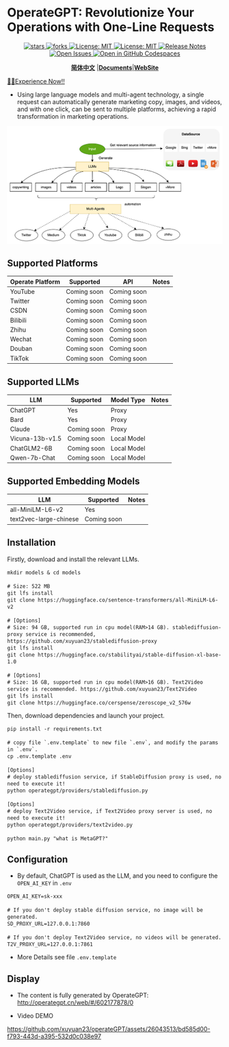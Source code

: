 # OperateGPT: Revolutionize Your Operations with One-Line Requests
<div align="center">
  <p>
    <a href="https://github.com/xuyuan23/operateGPT">
        <img alt="stars" src="https://img.shields.io/github/stars/xuyuan23/operategpt?style=social" />
    </a>
    <a href="https://github.com/xuyuan23/operateGPT">
        <img alt="forks" src="https://img.shields.io/github/forks/xuyuan23/operategpt?style=social" />
    </a>
    <a href="https://opensource.org/licenses/MIT">
      <img alt="License: MIT" src="https://img.shields.io/badge/License-MIT-yellow.svg" />
    </a>
    <a href="https://opensource.org/licenses/MIT">
      <img alt="License: MIT" src="https://img.shields.io/badge/License-MIT-yellow.svg" />
    </a>
     <a href="https://github.com/xuyuan23/operateGPT/releases">
      <img alt="Release Notes" src="https://img.shields.io/github/release/xuyuan23/operateGPT" />
    </a>
    <a href="https://github.com/xuyuan23/operateGPT/issues">
      <img alt="Open Issues" src="https://img.shields.io/github/issues-raw/xuyuan23/operateGPT" />
    </a>
    <a href="https://codespaces.new/xuyuan23/operateGPT">
      <img alt="Open in GitHub Codespaces" src="https://github.com/codespaces/badge.svg" />
    </a>
  </p>

[**简体中文**](docs/README_ZH.md) |[**Documents**](http://operategpt.cn/docs/)|[**WebSite**](http://operategpt.cn/)
</div>

<a href="http://dev.operategpt.cn">🚀🚀Experience Now!!</a>

- Using large language models and multi-agent technology, a single request can automatically generate marketing copy, images, and videos, and with one click, can be sent to multiple platforms, achieving a rapid transformation in marketing operations.

![OperateGPT Process](assets/operateGPT_process.png)


## Supported Platforms

| Operate Platform | Supported   | API           | Notes |
|------------------|-------------|---------------|-------|
| YouTube          | Coming soon | Coming soon   |       |
| Twitter          | Coming soon | Coming soon   |       |
| CSDN             | Coming soon | Coming soon   |       |
| Bilibili         | Coming soon | Coming soon   |       |
| Zhihu            | Coming soon | Coming soon   |       |
| Wechat           | Coming soon | Coming soon   |       |
| Douban           | Coming soon | Coming soon   |       |
| TikTok           | Coming soon | Coming soon   |       |

## Supported LLMs

| LLM             | Supported    | Model Type   | Notes |
|-----------------|--------------|--------------|-------|
| ChatGPT         | Yes          | Proxy        |       |
| Bard            | Yes          | Proxy        |       |
| Claude          | Coming soon  | Proxy        |       |
| Vicuna-13b-v1.5 | Coming soon  | Local Model  |       |
| ChatGLM2-6B     | Coming soon  | Local Model  |       |
| Qwen-7b-Chat    | Coming soon  | Local Model  |       |

## Supported Embedding Models

| LLM                      | Supported    | Notes |
|--------------------------|--------------|-------|
| all-MiniLM-L6-v2         | Yes          |       |
| text2vec-large-chinese   | Coming soon  |       |


## Installation

Firstly, download and install the relevant LLMs.

```commandline
mkdir models & cd models

# Size: 522 MB
git lfs install 
git clone https://huggingface.co/sentence-transformers/all-MiniLM-L6-v2

# [Options]
# Size: 94 GB, supported run in cpu model(RAM>14 GB). stablediffusion-proxy service is recommended, https://github.com/xuyuan23/stablediffusion-proxy
git lfs install 
git clone https://huggingface.co/stabilityai/stable-diffusion-xl-base-1.0

# [Options]
# Size: 16 GB, supported run in cpu model(RAM>16 GB). Text2Video service is recommended. https://github.com/xuyuan23/Text2Video
git lfs install
git clone https://huggingface.co/cerspense/zeroscope_v2_576w
```

Then, download dependencies and launch your project.
```commandline
pip install -r requirements.txt

# copy file `.env.template` to new file `.env`, and modify the params in `.env`.
cp .env.template .env 

[Options]
# deploy stablediffusion service, if StableDiffusion proxy is used, no need to execute it!
python operategpt/providers/stablediffusion.py

[Options]
# deploy Text2Video service, if Text2Video proxy server is used, no need to execute it!
python operategpt/providers/text2video.py

python main.py "what is MetaGPT?"
```

## Configuration
- By default, ChatGPT is used as the LLM, and you need to configure the `OPEN_AI_KEY` in `.env`

```properties
OPEN_AI_KEY=sk-xxx

# If you don't deploy stable diffusion service, no image will be generated.
SD_PROXY_URL=127.0.0.1:7860

# If you don't deploy Text2Video service, no videos will be generated.
T2V_PROXY_URL=127.0.0.1:7861
```
- More Details see file `.env.template`

## Display
- The content is fully generated by OperateGPT: http://operategpt.cn/web/#/602177878/0

- Video DEMO

https://github.com/xuyuan23/operateGPT/assets/26043513/bd585d00-f793-443d-a395-532d0c038e97